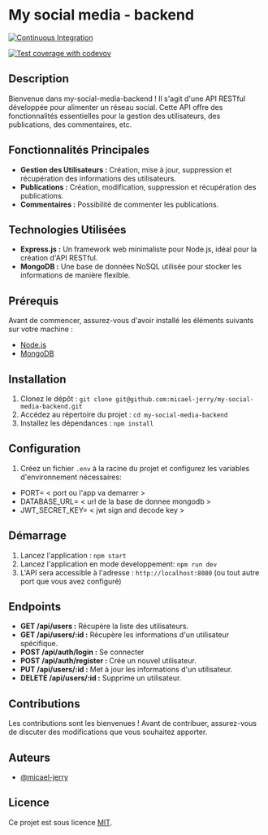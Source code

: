 # My social media - backend

[![Continuous Integration](https://github.com/SignCraft2024/signcraft/actions/workflows/CI.yml/badge.svg)](https://github.com/micael-jerry/my-social-media-backend/blob/dev/.github/workflows/ci.yml)

[![Test coverage with codevov](https://codecov.io/gh/micael-jerry/my-social-media-backend/branch/dev/graph/badge.svg?token=5E63UJ11NG)](https://codecov.io/gh/micael-jerry/my-social-media-backend)

## Description

Bienvenue dans my-social-media-backend ! Il s'agit d'une API RESTful développée pour alimenter un réseau social. Cette API offre des fonctionnalités essentielles pour la gestion des utilisateurs, des publications, des commentaires, etc.

## Fonctionnalités Principales

- **Gestion des Utilisateurs :** Création, mise à jour, suppression et récupération des informations des utilisateurs.
- **Publications :** Création, modification, suppression et récupération des publications.
- **Commentaires :** Possibilité de commenter les publications.

## Technologies Utilisées

- **Express.js :** Un framework web minimaliste pour Node.js, idéal pour la création d'API RESTful.
- **MongoDB :** Une base de données NoSQL utilisée pour stocker les informations de manière flexible.

## Prérequis

Avant de commencer, assurez-vous d'avoir installé les éléments suivants sur votre machine :

- [Node.js](https://nodejs.org/)
- [MongoDB](https://www.mongodb.com/)

## Installation

1. Clonez le dépôt : `git clone git@github.com:micael-jerry/my-social-media-backend.git`
2. Accédez au répertoire du projet : `cd my-social-media-backend`
3. Installez les dépendances : `npm install`

## Configuration

1. Créez un fichier `.env` à la racine du projet et configurez les variables d'environnement nécessaires:

- PORT= < port ou l'app va demarrer >
- DATABASE_URL= < url de la base de donnee mongodb >
- JWT_SECRET_KEY= < jwt sign and decode key >

## Démarrage

1. Lancez l'application : `npm start`
2. Lancez l'application en mode developpement: `npm run dev`
3. L'API sera accessible à l'adresse : `http://localhost:8080` (ou tout autre port que vous avez configuré)

## Endpoints

- **GET /api/users :** Récupère la liste des utilisateurs.
- **GET /api/users/:id :** Récupère les informations d'un utilisateur spécifique.
- **POST /api/auth/login :** Se connecter
- **POST /api/auth/register :** Crée un nouvel utilisateur.
- **PUT /api/users/:id :** Met à jour les informations d'un utilisateur.
- **DELETE /api/users/:id :** Supprime un utilisateur.

## Contributions

Les contributions sont les bienvenues ! Avant de contribuer, assurez-vous de discuter des modifications que vous souhaitez apporter.

## Auteurs

- [@micael-jerry](https://github.com/micael-jerry)

## Licence

Ce projet est sous licence [MIT](LICENSE).
